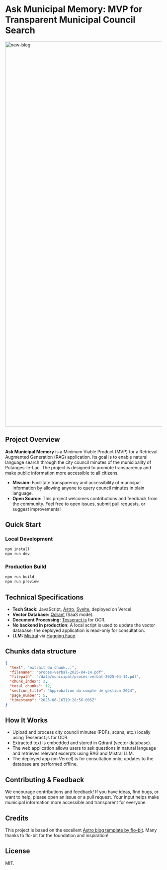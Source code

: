 # Ask Municipal Memory: MVP for Transparent Municipal Council Search

[<img width="1234" alt="new-blog" src="https://github.com/user-attachments/assets/4afbcff2-64a9-4808-81b9-96be4f10eeec" />](https://flo-bit.dev/blog-template/)

## Project Overview

**Ask Municipal Memory** is a Minimum Viable Product (MVP) for a Retrieval-Augmented Generation (RAG) application. Its goal is to enable natural language search through the city council minutes of the municipality of Putanges-le-Lac. The project is designed to promote transparency and make public information more accessible to all citizens.

- **Mission:** Facilitate transparency and accessibility of municipal information by allowing anyone to query council minutes in plain language.
- **Open Source:** This project welcomes contributions and feedback from the community. Feel free to open issues, submit pull requests, or suggest improvements!

## Quick Start

### Local Development

```bash
npm install
npm run dev
```

### Production Build

```bash
npm run build
npm run preview
```

## Technical Specifications

- **Tech Stack:** JavaScript, [Astro](https://astro.build/), [Svelte](https://svelte.dev/), deployed on Vercel.
- **Vector Database:** [Qdrant](https://qdrant.tech/) (SaaS mode).
- **Document Processing:** [Tesseract.js](https://tesseract.projectnaptha.com/) for OCR.
- **No backend in production:** A local script is used to update the vector database; the deployed application is read-only for consultation.
- **LLM:** [Mistral](https://mistral.ai/) via [Hugging Face](https://huggingface.co/).

## Chunks data structure

```json
{
  "text": "extrait du chunk...",
  "filename": "proces-verbal-2025-04-14.pdf",
  "filepath": "/data/municipal/proces-verbal-2025-04-14.pdf",
  "chunk_index": 3,
  "total_chunks": 12,
  "section_title": "Approbation du compte de gestion 2024",
  "page_number": 5,
  "timestamp": "2025-06-16T19:28:56.005Z"
}
```

## How It Works

- Upload and process city council minutes (PDFs, scans, etc.) locally using Tesseract.js for OCR.
- Extracted text is embedded and stored in Qdrant (vector database).
- The web application allows users to ask questions in natural language and retrieves relevant excerpts using RAG and Mistral LLM.
- The deployed app (on Vercel) is for consultation only; updates to the database are performed offline.

## Contributing & Feedback

We encourage contributions and feedback! If you have ideas, find bugs, or want to help, please open an issue or a pull request. Your input helps make municipal information more accessible and transparent for everyone.

## Credits

This project is based on the excellent [Astro blog template by flo-bit](https://github.com/flo-bit/blog-template). Many thanks to flo-bit for the foundation and inspiration!

## License

MIT.
